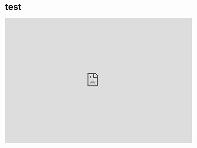 <html>
  <h1>
    test
  </h1>
  
<iframe src="https://www.pandora.com/" style="border:0px #ffffff none;" name="myiFrame" scrolling="no" frameborder="1" marginheight="0px" marginwidth="0px" height="400px" width="600px" allowfullscreen></iframe>
</html>
  
